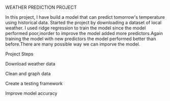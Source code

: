 WEATHER PREDICTION PROJECT



In this project, I have build a model that can predict tomorrow's temperature using historical data. Started the project by downloading a dataset of local weather. 
I used ridge regression to train the model since the model performed poor,inorder to improve the model added more predictors.Again training the model with new predictors
the model performed better than before.There are many possible way we can imporve the model.

Project Steps

Download weather data

Clean and graph data

Create a testing framework

Improve model accuracy
